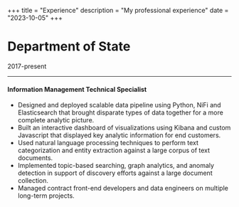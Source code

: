 +++
title = "Experience"
description = "My professional experience"
date = "2023-10-05"
+++

# Department of State
2017-present

------

#### Information Management Technical Specialist
- Designed and deployed scalable data pipeline using Python, NiFi and Elasticsearch that brought disparate types of data together for a more complete analytic picture.
- Built an interactive dashboard of visualizations using Kibana and custom Javascript that displayed key analytic information for end customers.
- Used natural language processing techniques to perform text categorization and entity extraction against a large corpus of text documents.
- Implemented topic-based searching, graph analytics, and anomaly detection in support of discovery efforts against a large document collection. 
- Managed contract front-end developers and data engineers on multiple long-term projects.